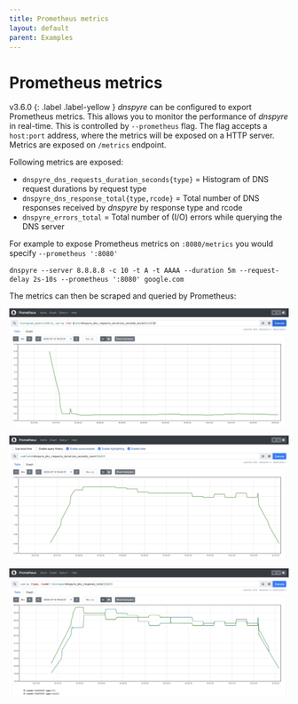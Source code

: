 ```yaml
---
title: Prometheus metrics
layout: default
parent: Examples
---
```


# Prometheus metrics
v3.6.0
{: .label .label-yellow }
*dnspyre* can be configured to export Prometheus metrics. This allows you to monitor the performance of *dnspyre* in real-time.
This is controlled by `--prometheus` flag. The flag accepts a `host:port` address, where the metrics will be exposed on a HTTP server.
Metrics are exposed on `/metrics` endpoint.

Following metrics are exposed:
* `dnspyre_dns_requests_duration_seconds{type}` = Histogram of DNS request durations by request type
* `dnspyre_dns_response_total{type,rcode}` = Total number of DNS responses received by *dnspyre* by response type and rcode
* `dnspyre_errors_total` = Total number of (I/O) errors while querying the DNS server

For example to expose Prometheus metrics on `:8080/metrics` you would specify `--prometheus ':8080'`
```
dnspyre --server 8.8.8.8 -c 10 -t A -t AAAA --duration 5m --request-delay 2s-10s --prometheus ':8080' google.com 
```

The metrics can then be scraped and queried by Prometheus:

![prometheus quantile](assets/prometheusquantile.png)

![prometheus rate](assets/prometheusrate.png)

![prometheus sum](assets/prometheussum.png)
